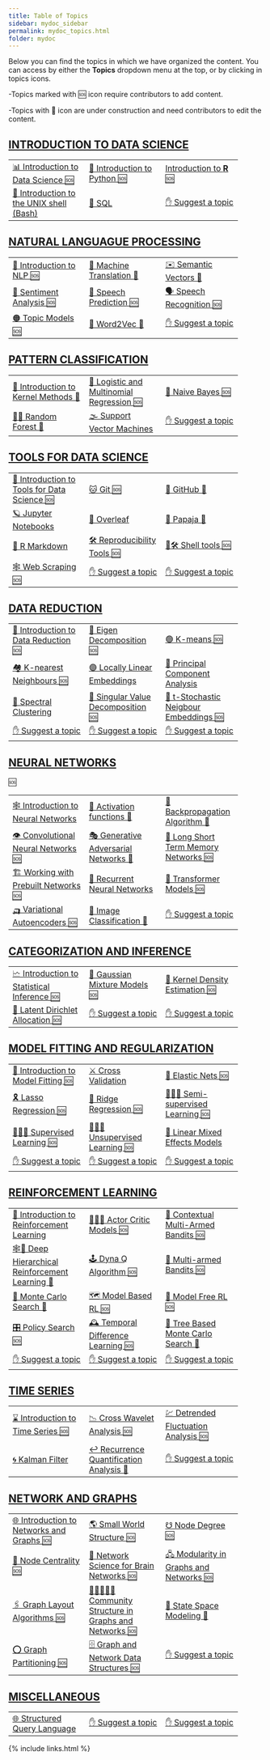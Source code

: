 ```yaml
---
title: Table of Topics
sidebar: mydoc_sidebar
permalink: mydoc_topics.html
folder: mydoc
---
```


Below you can find the topics in which we have organized the content. You can access by either the **Topics** dropdown menu at the top, or by clicking in topics icons. 

-Topics marked with 🆘 icon require contributors to add content.

-Topics with 🚧 icon are under construction and need contributors to edit the content. 


## [**INTRODUCTION TO DATA SCIENCE**](intro_ds_landing_page.html)


<table style="table-layout: fixed; width: 90%;" >
<tr>
  <td style="width:33%;"><a href="intro_ds_landing_page.html">📊 Introduction to Data Science 🆘</a></td>
  <td style="width:33%;"><a href="intro_python.html">🐍 Introduction to Python 🆘</a></td>
  <td style="width:33%;"><a href="intro_r.html">Introduction to <b>R</b> 🆘</a></td>
</tr>
<tr>
  <td style="width:33%;"><a href="intro_shell.html">🐚 Introduction to the UNIX shell (Bash)</a></td>
  <td style="width:33%;"><a href="sql.html">🐘 SQL </a></td>
  <td style="width:33%;"><a href="mydoc_suggest.html">✋ Suggest a topic</a></td>
</tr>
</table> 


## [**NATURAL LANGUAGUE PROCESSING**](nlp_landing_page.html)


<table style="table-layout: fixed; width: 90%;" >
<tr>
  <td style="width:33%;"><a href="nlp_landing_page.html">🦜 Introduction to NLP 🆘</a></td>
  <td style="width:33%;"><a href="machine_trans.html">📠 Machine Translation 🚧</a></td>  
  <td style="width:33%;"><a href="semantic_vectors.html">✉️ Semantic Vectors 🚧</a></td>
</tr>
<tr>
  <td style="width:33%;"><a href="sentiment_analysis.html">💌 Sentiment Analysis 🆘</a></td>
  <td style="width:33%;"><a href="speech_predict.html">💬 Speech Prediction 🆘</a></td>
  <td style="width:33%;"><a href="speech_recognition.html">🗣️ Speech Recognition 🆘</a></td>
</tr>
<tr>
  <td style="width:33%;"><a href="topic_model.html">🟠 Topic Models 🆘</a></td>
  <td style="width:33%;"><a href="word2vec.html">🔡 Word2Vec 🚧 </a></td>
  <td style="width:33%;"><a href="mydoc_suggest.html">✋ Suggest a topic</a></td>
</tr>
</table> 


## [**PATTERN CLASSIFICATION**](pattern_classification_landing_page.html)


<table style="table-layout: fixed; width: 90%;" >
<tr>
  <td style="width:33%;"><a href="pattern_classification_landing_page.html">🏁 Introduction to Kernel Methods 🚧</a></td>
  <td style="width:33%;"><a href="logit_multi_reg.html">📏 Logistic and Multinomial Regression 🆘</a></td>
  <td style="width:33%;"><a href="naive_bayes.html">👶 Naive Bayes 🆘</a></td>
</tr>
<tr>
  <td style="width:33%;"><a href="random_forest.html">🌲🌲 Random Forest 🚧</a></td>
  <td style="width:33%;"><a href="support_vector_machines.html">🌫️ Support Vector Machines </a></td>
  <td style="width:33%;"><a href="mydoc_suggest.html">✋ Suggest a topic</a></td>
</tr>
</table> 


## [**TOOLS FOR DATA SCIENCE**](tools_landing_page.html)


<table style="table-layout: fixed; width: 90%;" >
<tr>
  <td style="width:33%;"><a href="tools_landing_page.html">🧰 Introduction to Tools for Data Science 🆘</a></td>
  <td style="width:33%;"><a href="git.html">🐱 Git 🆘 </a></td>
  <td style="width:33%;"><a href="github.html">🐙 GitHub 🚧</a></td>
</tr>
<tr>
  <td style="width:33%;"><a href="jupyter.html">🪐 Jupyter Notebooks</a></td>
  <td style="width:33%;"><a href="overleaf.html">🍃 Overleaf</a></td>
  <td style="width:33%;"><a href="papaja.html">🥭 Papaja 🚧</a></td>
</tr>
<tr>
  <td style="width:33%;"><a href="r_markdown.html">📓 R Markdown </a></td>
  <td style="width:33%;"><a href="tools_landing_page.html">🛠️ Reproducibility Tools 🆘</a></td>
  <td style="width:33%;"><a href="shell.html">🐚🛠️ Shell tools 🆘</a></td>
</tr>
<tr>
  <td style="width:33%;"><a href="web_scraping.html">🕸️ Web Scraping 🆘</a></td>
  <td style="width:33%;"><a href="mydoc_suggest.html">✋ Suggest a topic</a></td>
  <td style="width:33%;"><a href="mydoc_suggest.html">✋ Suggest a topic</a></td>
</tr>
</table> 


## [**DATA REDUCTION**](data_reduction_landing_page.html)


<table style="table-layout: fixed; width: 90%;" >
<tr>
  <td style="width:33%;"><a href="data_reduction_landing_page.html">🙏 Introduction to Data Reduction 🆘</a></td>
  <td style="width:33%;"><a href="ed.html">🔩 Eigen Decomposition 🆘</a></td>
  <td style="width:33%;"><a href="ed.html">🟢 K-means 🆘</a></td>
</tr>
<tr>
  <td style="width:33%;"><a href="knn.html">🏘️ K-nearest Neighbours 🆘</a></td>
  <td style="width:33%;"><a href="lle.html">🟣 Locally Linear Embeddings</a></td>
  <td style="width:33%;"><a href="pca.html">💈 Principal Component Analysis </a></td>
</tr>
<tr>
  <td style="width:33%;"><a href="spectralcluster.html">👻 Spectral Clustering </a></td>
  <td style="width:33%;"><a href="svd.html">🗼 Singular Value Decomposition 🆘</a></td>
  <td style="width:33%;"><a href="tsne.html">🎎 t-Stochastic Neigbour Embeddings 🆘</a></td>
</tr>
<tr>
  <td style="width:33%;"><a href="mydoc_suggest.html">✋ Suggest a topic</a></td>
  <td style="width:33%;"><a href="mydoc_suggest.html">✋ Suggest a topic</a></td>
  <td style="width:33%;"><a href="mydoc_suggest.html">✋ Suggest a topic</a></td>
</tr>
</table> 


## [**NEURAL NETWORKS**](neural_networks_landing_page.html)  


<table style="table-layout: fixed; width: 90%;" >
<tr>
  <td style="width:33%;"><a href="neural_networks_landing_page.html">🕸️ Introduction to Neural Networks</a></td>
  <td style="width:33%;"><a href="activation_functions.html">🤪 Activation functions 🚧</a></td>
  <td style="width:33%;"><a href="backprop.html">🌊 Backpropagation Algorithm 🚧 </a></td>
</tr>
<tr>
  <td style="width:33%;"><a href="cnn.html">👁️ Convolutional Neural Networks 🆘</a></td>🆘
  <td style="width:33%;"><a href="gan.html">🎭 Generative Adversarial Networks 🚧</a></td>
  <td style="width:33%;"><a href="lstm.html">🔁 Long Short Term Memory Networks 🆘</a></td>
</tr>
<tr>
  <td style="width:33%;"><a href="prebuilt_net.html">🏗️ Working with Prebuilt Networks 🆘</a></td>
  <td style="width:33%;"><a href="rnn.html">🔁 Recurrent Neural Networks</a></td>
  <td style="width:33%;"><a href="transformers.html">🦾 Transformer Models 🆘</a></td>
</tr>
<tr>
  <td style="width:33%;"><a href="vae.html">🛺 Variational Autoencoders 🆘</a></td>
  <td style="width:33%;"><a href="imageclass">🐶 Image Classification 🚧</a></td>
  <td style="width:33%;"><a href="mydoc_suggest.html">✋ Suggest a topic</a></td>
</tr>
</table> 


## [**CATEGORIZATION AND INFERENCE**](inference_landing_page.html)


<table style="table-layout: fixed; width: 90%;" >
<tr>
  <td style="width:33%;"><a href="inference_landing_page.html">🗠 Introduction to Statistical Inference 🆘</a></td>
  <td style="width:33%;"><a href="gmm.html">🔔 Gaussian Mixture Models 🆘</a></td>
  <td style="width:33%;"><a href="kde.html">🌽 Kernel Density Estimation 🆘</a></td>
</tr>
<tr>
  <td style="width:33%;"><a href="lda.html">💓 Latent Dirichlet Allocation 🆘</a></td>
  <td style="width:33%;"><a href="mydoc_suggest.html">✋ Suggest a topic</a></td>
  <td style="width:33%;"><a href="mydoc_suggest.html">✋ Suggest a topic</a></td>
</tr>
</table> 


## [**MODEL FITTING AND REGULARIZATION**](model_fitting_landing_page.html)  


<table style="table-layout: fixed; width: 90%;" >
<tr>
  <td style="width:33%;"><a href="model_fitting_landing_page.html">🔧 Introduction to Model Fitting 🆘</a></td>
  <td style="width:33%;"><a href="cross_valid.html">⚔️ Cross Validation </a></td>
  <td style="width:33%;"><a href="elastic_nets.html">🥅 Elastic Nets 🆘</a></td>
</tr>
<tr>
  <td style="width:33%;"><a href="lasso.html">🎗️ Lasso Regression 🆘</a></td>
  <td style="width:33%;"><a href="ridge.html">🎲 Ridge Regression 🆘</a></td>
  <td style="width:33%;"><a href="semisupervised_learning.html">🧑🏿‍🎓 Semi-supervised Learning 🆘</a></td>
</tr>
<tr>
  <td style="width:33%;"><a href="supervised_learning.html">👩🏽‍🏫 Supervised Learning 🆘</a></td>
  <td style="width:33%;"><a href="unsupervised_learning.html">👨🏿‍🎓 Unsupervised Learning 🆘</a></td>
  <td style="width:33%;"><a href="lmem.html">🦄 Linear Mixed Effects Models</a></td>
</tr>
<tr>
  <td style="width:33%;"><a href="mydoc_suggest.html">✋ Suggest a topic</a></td>
  <td style="width:33%;"><a href="mydoc_suggest.html">✋ Suggest a topic</a></td>
  <td style="width:33%;"><a href="mydoc_suggest.html">✋ Suggest a topic</a></td>
</tr>
</table> 


## [**REINFORCEMENT LEARNING**](rl_landing_page.html)  


<table style="table-layout: fixed; width: 90%;" >
<tr>
  <td style="width:33%;"><a href="rl_landing_page.html">🐶 Introduction to Reinforcement Learning </a></td>
  <td style="width:33%;"><a href="actor_critic.html">👩🏿‍🎤 Actor Critic Models 🆘</a></td>
  <td style="width:33%;"><a href="c_ma_bandit.html">🎰 Contextual Multi-Armed Bandits 🆘</a></td>
</tr>
<tr>
  <td style="width:33%;"><a href="dhrl.html">🕸️🐶 Deep Hierarchical Reinforcement Learning 🚧</a></td>
  <td style="width:33%;"><a href="dyna_q.html">🕹️ Dyna Q Algorithm 🆘</a></td>
  <td style="width:33%;"><a href="ma_bandit.html">🎰 Multi-armed Bandits 🆘</a></td>
</tr>
<tr>
  <td style="width:33%;"><a href="mc_search.html">🎲 Monte Carlo Search 🚧</a></td>
  <td style="width:33%;"><a href="model_based_rl.html">🗺️ Model Based RL 🆘</a></td>
  <td style="width:33%;"><a href="model_free_rl.html">🥕 Model Free RL 🆘</a></td>
</tr>
<tr>
  <td style="width:33%;"><a href="policy_search.html">🎛️ Policy Search 🆘</a></td>
  <td style="width:33%;"><a href="temp_diff.html">🕰️ Temporal Difference Learning 🆘</a></td>
  <td style="width:33%;"><a href="tree_based_mc.html">🌳 Tree Based Monte Carlo Search 🚧</a></td>
</tr>
<tr>
  <td style="width:33%;"><a href="mydoc_suggest.html">✋ Suggest a topic</a></td>
  <td style="width:33%;"><a href="mydoc_suggest.html">✋ Suggest a topic</a></td>
  <td style="width:33%;"><a href="mydoc_suggest.html">✋ Suggest a topic</a></td>
</tr>
</table> 


## [**TIME SERIES**](time_series_landing_page.html)  


<table style="table-layout: fixed; width: 90%;" >
<tr>
  <td style="width:33%;"><a href="time_series_landing_page.html">⌛ Introduction to Time Series 🆘</a></td>
  <td style="width:33%;"><a href="cross_wavelet.html">📉 Cross Wavelet Analysis 🆘</a></td>
  <td style="width:33%;"><a href="detrended_fluctuation.html">💹 Detrended Fluctuation Analysis 🆘</a></td>
</tr>
<tr>
  <td style="width:33%;"><a href="kalman_filters.html">🌀 Kalman Filter </a></td>
  <td style="width:33%;"><a href="rqa.html">↩️ Recurrence Quantification Analysis 🚧</a></td>
  <td style="width:33%;"><a href="mydoc_suggest.html">✋ Suggest a topic</a></td>
</tr>
</table> 


## [**NETWORK AND GRAPHS**](network_graphs_landing_page.html) 


<table style="table-layout: fixed; width: 90%;" >
<tr>
  <td style="width:33%;"><a href="network_graphs_landing_page.html">🌐 Introduction to Networks and Graphs 🆘</a></td>
  <td style="width:33%;"><a href="small_world_struct.html">🌎 Small World Structure 🆘</a></td>  
  <td style="width:33%;"><a href="node_degree.html">☋ Node Degree 🆘</a></td>  
</tr>
<tr>
  <td style="width:33%;"><a href="node_cent.html">🧿 Node Centrality 🆘</a></td>  
  <td style="width:33%;"><a href="ns_for_bn.html">🧠 Network Science for Brain Networks 🆘</a></td>  
  <td style="width:33%;"><a href="modularity.html">🖧 Modularity in Graphs and Networks 🆘</a></td>  
</tr>
<tr>
  <td style="width:33%;"><a href="layout_alg.html">🖇️ Graph Layout Algorithms 🆘</a></td>  
  <td style="width:33%;"><a href="comm_struct.html">🧑🏻‍🤝‍🧑🏻 Community Structure in Graphs and Networks 🆘</a></td>  
  <td style="width:33%;"><a href="state_space_model.html">🌌 State Space Modeling 🚧</a></td>  
</tr>
<tr>
  <td style="width:33%;"><a href="graph_partitioning.html">⭕ Graph Partitioning 🆘</a></td>
  <td style="width:33%;"><a href="graph_struct.html">🗄️ Graph and Network Data Structures 🆘</a></td>  
  <td style="width:33%;"><a href="mydoc_suggest.html">✋ Suggest a topic</a></td>
</tr>
</table> 

## [**MISCELLANEOUS**](misc_landing_page.html) 


<table style="table-layout: fixed; width: 90%;" >
<tr>
  <td style="width:33%;"><a href="sql.html">🌐 Structured Query Language </a></td>
  <td style="width:33%;"><a href="mydoc_suggest.html">✋ Suggest a topic</a></td>
  <td style="width:33%;"><a href="mydoc_suggest.html">✋ Suggest a topic</a></td>
</tr>

</table> 

{% include links.html %}
